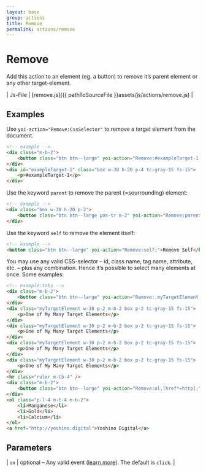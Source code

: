 ```yaml
---
layout: base
group: actions
title: Remove
permalink: actions/remove
---
```


# Remove

<p class="intro">Add this action to an element (eg. a button) to remove it’s parent element or any other target-element.</p>

| Js-File | [remove.js]({{ pathToSourceFile }}assets/js/actions/remove.js) |

## Examples

Use `yoi-action="Remove:CssSelector"` to remove a target element from the document.

```html
<!-- example -->
<div class="m-b-2">
    <button class="btn btn--large" yoi-action="Remove:#exampleTarget-1;">Remove #exampleTarget-1</button>
</div>
<div id="exampleTarget-1" class="box w-30 h-20 p-4 tc-gray-15 fs-15">
    <p>#exampleTarget-1</p>
</div>
```

Use the keyword `parent` to remove the parent (=sourrounding) element:

```html
<!-- example -->
<div class="box w-30 h-20 p-2">
    <button class="btn btn--large pos-tr m-2" yoi-action="Remove:parent;">Remove the Parent Element</button>
</div>
```

Use the keyword `self` to remove the element itself:

```html
<!-- example -->
<button class="btn btn--large" yoi-action="Remove:self;">Remove Self</button>
```

You may use any valid CSS-selector – id, class name, tag name, attribute, etc. – plus any combination. Hence it’s possible to select many elements at once. Some examples:

```html
<!-- example:tabs -->
<div class="m-b-2">
    <button class="btn btn--large" yoi-action="Remove:.myTargetElement;">Remove My Many Target Elements</button>
</div>
<div class="myTargetElement w-30 p-2 m-b-2 box p-2 tc-gray-15 fs-15">
    <p>One of My Many Target Elements</p>
</div>
<div class="myTargetElement w-30 p-2 m-b-2 box p-2 tc-gray-15 fs-15">
    <p>One of My Many Target Elements</p>
</div>
<div class="myTargetElement w-30 p-2 m-b-2 box p-2 tc-gray-15 fs-15">
    <p>One of My Many Target Elements</p>
</div>
<div class="myTargetElement w-30 p-2 m-b-2 box p-2 tc-gray-15 fs-15">
    <p>One of My Many Target Elements</p>
</div>
<hr class="ruler m-tb-4" />
<div class="m-b-2">
    <button class="btn btn--large" yoi-action="Remove:ol,[href*=http];">Remove All Ordered Lists and External Links</button>
</div>
<ol class="p-l-4 m-t-4 m-b-2">
    <li>Manganese</li>
    <li>Gold</li>
    <li>Calcium</li>
</ol>
<a href="http://yoshino.digital">Yoshino Digital</a>
```

## Parameters

| `on` | optional – Any valid event ([learn more](actions/index.html#the-on-parameter)). The default is `click`. |